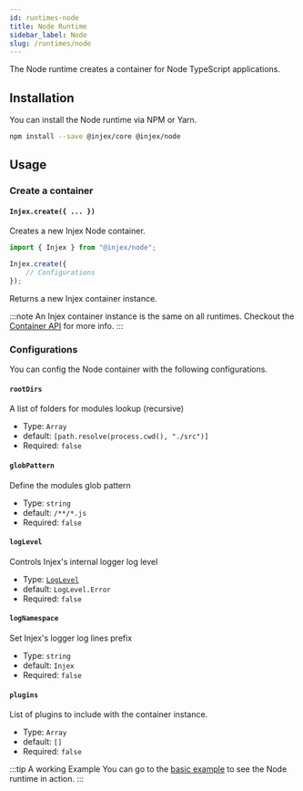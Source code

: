 ```yaml
---
id: runtimes-node
title: Node Runtime
sidebar_label: Node
slug: /runtimes/node
---
```


The Node runtime creates a container for Node TypeScript applications.

## Installation

You can install the Node runtime via NPM or Yarn.

```bash npm2yarn
npm install --save @injex/core @injex/node
```

## Usage

### Create a container

#### `Injex.create({ ... })`

Creates a new Injex Node container.

```typescript
import { Injex } from "@injex/node";

Injex.create({
    // Configurations
});
```

Returns a new Injex container instance.

:::note
An Injex container instance is the same on all runtimes. Checkout the [Container API](/docs/api/core/container) for more info.
:::

### Configurations

You can config the Node container with the following configurations.

#### `rootDirs`

A list of folders for modules lookup (recursive)

* Type: `Array`
* default: `[path.resolve(process.cwd(), "./src")]`
* Required: `false`

#### `globPattern`

Define the modules glob pattern

* Type: `string`
* default: `/**/*.js`
* Required: `false`

#### `logLevel`

Controls Injex's internal logger log level

* Type: [`LogLevel`](/docs/api/core/enums#loglevel)
* default: `LogLevel.Error`
* Required: `false`

#### `logNamespace`

Set Injex's logger log lines prefix

* Type: `string`
* default: `Injex`
* Required: `false`

#### `plugins`

List of plugins to include with the container instance.

* Type: `Array`
* default: `[]`
* Required: `false`

:::tip A working Example
You can go to the [basic example](/docs/basic-example) to see the Node runtime in action.
:::